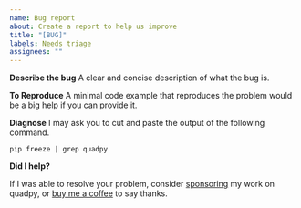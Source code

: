 ```yaml
---
name: Bug report
about: Create a report to help us improve
title: "[BUG]"
labels: Needs triage
assignees: ""
---
```


**Describe the bug**
A clear and concise description of what the bug is.

**To Reproduce**
A minimal code example that reproduces the problem would be a big help if you can provide it.

**Diagnose**
I may ask you to cut and paste the output of the following command.
```
pip freeze | grep quadpy
```

**Did I help?**

If I was able to resolve your problem, consider [sponsoring](https://github.com/sponsors/nschloe) my work on quadpy, or [buy me a coffee](https://ko-fi.com/nschloe) to say thanks.
